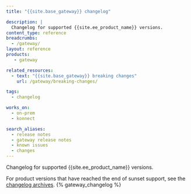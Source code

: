 ```yaml
---
title: "{{site.base_gateway}} changelog"

description: |
  Changelog for supported {{site.ee_product_name}} versions.
content_type: reference
breadcrumbs:
  - /gateway/
layout: reference
products:
   - gateway

related_resources:
  - text: "{{site.base_gateway}} breaking changes"
    url: /gateway/breaking-changes/

tags:
  - changelog

works_on:
  - on-prem
  - konnect

search_aliases:
  - release notes
  - gateway release notes
  - known issues
  - changes
---
```

Changelog for supported {{site.ee_product_name}} versions.

For product versions that have reached the end of sunset support, see the [changelog archives](https://legacy-gateway--kongdocs.netlify.app/enterprise/changelog/).
{% gateway_changelog %}
